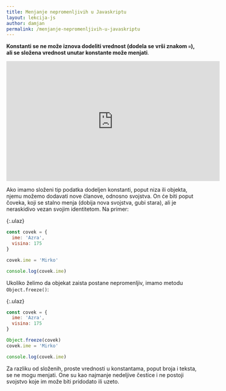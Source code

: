 ```yaml
---
title: Menjanje nepromenljivih u Javaskriptu
layout: lekcija-js
author: damjan
permalink: /menjanje-nepromenljivih-u-javaskriptu
---
```


**Konstanti se ne može iznova dodeliti vrednost (dodela se vrši znakom `=`), ali se složena vrednost unutar konstante može menjati**.

<iframe width="560" height="315" src="https://www.youtube.com/embed/iQ62GxboWgY" frameborder="0" allowfullscreen></iframe>

Ako imamo složeni tip podatka dodeljen konstanti, poput niza ili objekta, njemu možemo dodavati nove članove, odnosno svojstva. On će biti poput čoveka, koji se stalno menja (dobija nova svojstva, gubi stara), ali je neraskidivo vezan svojim identitetom. Na primer:

{:.ulaz}
```js
const covek = {
  ime: 'Azra',
  visina: 175
}

covek.ime = 'Mirko'

console.log(covek.ime)
```

Ukoliko želimo da objekat zaista postane nepromenljiv, imamo metodu `Object.freeze()`:

{:.ulaz}
```js
const covek = {
  ime: 'Azra',
  visina: 175
}

Object.freeze(covek)
covek.ime = 'Mirko'

console.log(covek.ime)
```

Za razliku od složenih, proste vrednosti u konstantama, poput broja i teksta, se ne mogu menjati. One su kao najmanje nedeljive čestice i ne postoji svojstvo koje im može biti pridodato ili uzeto.
